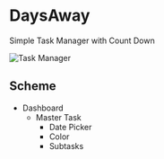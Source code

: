 # DaysAway
Simple Task Manager with Count Down

![Task Manager](https://raw.githubusercontent.com/markxxv/DaysAway/screen.png)

## Scheme

* Dashboard
    * Master Task
        * Date Picker
        * Color
        * Subtasks
